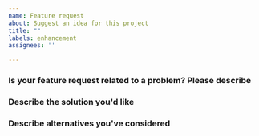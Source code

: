 ```yaml
---
name: Feature request
about: Suggest an idea for this project
title: ""
labels: enhancement
assignees: ''

---
```


### Is your feature request related to a problem? Please describe


### Describe the solution you'd like


### Describe alternatives you've considered

